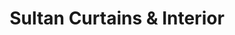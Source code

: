 ---
title: "Sultan Curtains & Interior"
url: /karachi/sultan-curtains-and-interior-1-a-hassan-apartments-ext-sir-shah-muhammad-suleman-rd-block-13-a-gulshan-e-iqbal-karachi-sindh-75300-pakistan/
shop: interior decoration
---